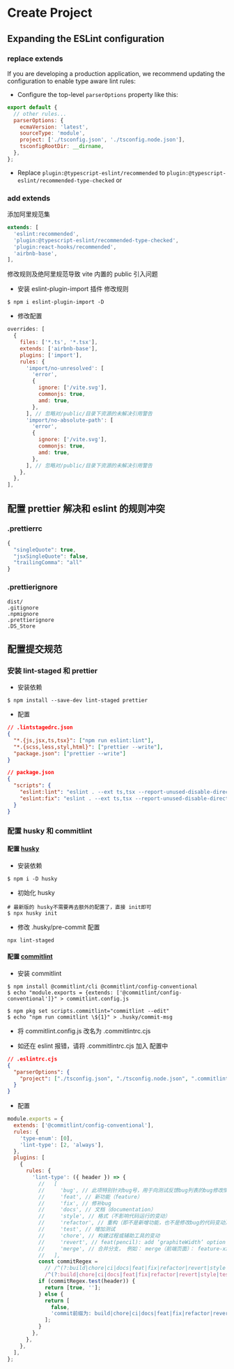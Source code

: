 # Create Project

## Expanding the ESLint configuration

### replace extends

If you are developing a production application, we recommend updating the configuration to enable type aware lint rules:

<!-- https://typescript-eslint.io/linting/typed-linting/ -->

- Configure the top-level `parserOptions` property like this:

```js
export default {
  // other rules...
  parserOptions: {
    ecmaVersion: 'latest',
    sourceType: 'module',
    project: ['./tsconfig.json', './tsconfig.node.json'],
    tsconfigRootDir: __dirname,
  },
};
```

- Replace `plugin:@typescript-eslint/recommended` to `plugin:@typescript-eslint/recommended-type-checked` or

### add extends

添加阿里规范集

```js
extends: [
  'eslint:recommended',
  'plugin:@typescript-eslint/recommended-type-checked',
  'plugin:react-hooks/recommended',
  'airbnb-base',
],
```

修改规则及绝阿里规范导致 vite 内置的 public 引入问题

- 安装 eslint-plugin-import 插件 修改规则

```shell
$ npm i eslint-plugin-import -D
```

- 修改配置

```js
overrides: [
  {
    files: ['*.ts', '*.tsx'],
    extends: ['airbnb-base'],
    plugins: ['import'],
    rules: {
      'import/no-unresolved': [
        'error',
        {
          ignore: ['/vite.svg'],
          commonjs: true,
          amd: true,
        },
      ], // 忽略对/public/目录下资源的未解决引用警告
      'import/no-absolute-path': [
        'error',
        {
          ignore: ['/vite.svg'],
          commonjs: true,
          amd: true,
        },
      ], // 忽略对/public/目录下资源的未解决引用警告
    },
  },
],
```

## 配置 prettier 解决和 eslint 的规则冲突

### .prettierrc

```js
{
  "singleQuote": true,
  "jsxSingleQuote": false,
  "trailingComma": "all"
}
```

### .prettierignore

```
dist/
.gitignore
.npmignore
.prettierignore
.DS_Store
```

## 配置提交规范

### 安装 lint-staged 和 prettier

- 安装依赖

```
$ npm install --save-dev lint-staged prettier
```

- 配置

```json
// .lintstagedrc.json
{
  "*.{js,jsx,ts,tsx}": ["npm run eslint:lint"],
  "*.{scss,less,styl,html}": ["prettier --write"],
  "package.json": ["prettier --write"]
}
```

```json
// package.json
{
  "scripts": {
    "eslint:lint": "eslint . --ext ts,tsx --report-unused-disable-directives --max-warnings 10 --color",
    "eslint:fix": "eslint . --ext ts,tsx --report-unused-disable-directives --max-warnings 10 --color --fix"
  }
}
```

### 配置 husky 和 commitlint

#### 配置 [husky](https://typicode.github.io/husky/get-started.html)

- 安装依赖

```shell
$ npm i -D husky

```

- 初始化 husky

```shell
# 最新版的 husky不需要再去额外的配置了，直接 init即可
$ npx husky init
```

- 修改 .husky/pre-commit 配置

```
npx lint-staged
```

#### 配置 [commitlint](https://commitlint.js.org/#/guides-local-setup)

- 安装 commitlint

```shell
$ npm install @commitlint/cli @commitlint/config-conventional
$ echo "module.exports = {extends: ['@commitlint/config-conventional']}" > commitlint.config.js

```

```shell
$ npm pkg set scripts.commitlint="commitlint --edit"
$ echo "npm run commitlint \${1}" > .husky/commit-msg
```

- 将 commitlint.config.js 改名为 .commitlintrc.cjs

- 如还在 eslint 报错，请将 .commitlintrc.cjs 加入 配置中

```json
// .eslintrc.cjs
{
  "parserOptions": {
    "project": ["./tsconfig.json", "./tsconfig.node.json", ".commitlintrc.cjs"]
  }
}
```

- 配置

```javascript
module.exports = {
  extends: ['@commitlint/config-conventional'],
  rules: {
    'type-enum': [0],
    'lint-type': [2, 'always'],
  },
  plugins: [
    {
      rules: {
        'lint-type': ({ header }) => {
          //   [
          //     'bug', // 此项特别针对bug号，用于向测试反馈bug列表的bug修改情况
          //     'feat', // 新功能（feature）
          //     'fix', // 修补bug
          //     'docs', // 文档（documentation）
          //     'style', // 格式（不影响代码运行的变动）
          //     'refactor', // 重构（即不是新增功能，也不是修改bug的代码变动）
          //     'test', // 增加测试
          //     'chore', // 构建过程或辅助工具的变动
          //     'revert', // feat(pencil): add ‘graphiteWidth’ option (撤销之前的commit)
          //     'merge', // 合并分支， 例如： merge（前端页面）： feature-xxxx修改线程地址
          //   ],
          const commitRegex =
            // /^(?:build|chore|ci|docs|feat|fix|refactor|revert|style|test)\s*:\s*.+$/;
            /^(?:build|chore|ci|docs|feat|fix|refactor|revert|style|test)\s*:/;
          if (commitRegex.test(header)) {
            return [true, ''];
          } else {
            return [
              false,
              'commit前缀为: build|chore|ci|docs|feat|fix|refactor|revert|style|test: ',
            ];
          }
        },
      },
    },
  ],
};
```
